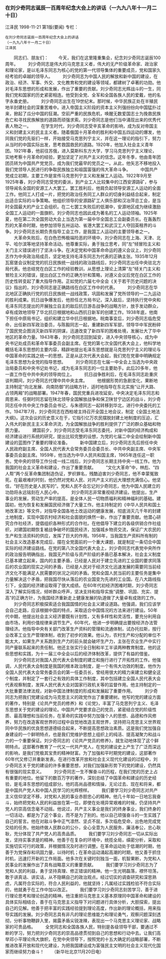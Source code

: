 ### 在刘少奇同志诞辰一百周年纪念大会上的讲话（一九九八年十一月二十日）
江泽民
1998-11-21
第1版(要闻)
专栏：

    在刘少奇同志诞辰一百周年纪念大会上的讲话
    （一九九八年十一月二十日）
    江泽民
　　同志们、朋友们：
　　今天，我们在这里隆重集会，纪念刘少奇同志诞辰100周年。
　　刘少奇同志是伟大的马克思主义者，伟大的无产阶级革命家、政治家和理论家，是以毛泽东同志为核心的党的第一代领导集体的重要成员，党和国家久经考验的卓越的领导人。
　　刘少奇同志为中国人民的解放和新中国的建设，在政治、经济、军事、外交、文化教育和党的建设等领域，都建树了卓著的功勋。他对毛泽东思想的形成和发展，作出了重要的贡献。刘少奇同志光辉战斗的一生，同我们党和国家的历史紧密相连。他受到全党、全军和全国各族人民的爱戴，他的名字永垂史册。
　　刘少奇同志出生在19世纪末。那时候，中华民族正处在半殖民地半封建社会的深重苦难中。进入帝国主义阶段的资本主义列强纷纷向中国猛扑过来，掀起了瓜分中国的狂潮。空前严重的民族危机，唤醒无数爱国志士为挽救民族危亡和寻找民族解放的道路而顽强求索。刘少奇同志是他们当中涌现出来的优秀代表人物之一。
　　在学生时代，刘少奇同志受辛亥革命的影响，成为反对帝国主义和封建主义的民主主义者。随着俄国十月革命的胜利和中国五四运动的爆发，他同我们党的先驱们一样，开始接受马克思列宁主义，并在这一理论的指引下，努力从当时的中国实际出发，思考救国救民的道路。1920年，他加入社会主义青年团。1921年春，他前往苏俄，进入莫斯科东方大学，学习马克思列宁主义理论，实地考察十月革命的经验，更加坚定了对共产主义的信念。这年冬季，他由青年团团员转为中国共产党党员，成为我们党最早的党员之一。从此，他矢志不移地投入我们党领导人民进行的争取民族独立和祖国富强的伟大革命斗争。
　　中国共产党成立初期，主要工作是宣传马克思列宁主义和发展工人运动。1922年9月至1925年春，刘少奇同志受党的委派，到产业工人比较集中的江西安源路矿，参与领导闻名全国的安源工人大罢工。罢工胜利后，他肩负起领导安源工人运动的全面工作。他同工人打成一片，把党的政治任务同工人群众的切身利益结合起来，制定出适合实际的斗争策略。他组织领导的安源路矿工人俱乐部和汉冶萍总工会，是当时全国最大的产业工会组织。在二七罢工失败后的低潮中，安源地区成为继续激励全国工人运动的一面旗帜。刘少奇同志也因此成为著名的工人运动领袖。1925年夏，他在第二次全国劳动大会上当选为第一届中华全国总工会副委员长。在轰轰烈烈的大革命时期，他参加领导五卅运动、省港大罢工和武汉工人夺回英租界的斗争。刘少奇同志长期负责指导工会工作，是我国工人运动的主要领导者之一。
　　大革命失败后，在白色恐怖极端险恶的环境中，刘少奇同志在上海、天津、北平、哈尔滨等地坚持革命活动。他尊重实际，勇于独立思考，同“左”倾冒险主义和关门主义错误进行了坚决斗争。在决定党和中国革命命运的遵义会议上，刘少奇同志作为中央政治局成员，坚定地支持毛泽东同志为代表的正确主张。1935年12月瓦窑堡会议制定党的抗日民族统一战线的政治路线后，刘少奇同志出任中央驻北方局代表。他总结党在白区工作的经验教训，从思想上理论上清算“左”倾关门主义和冒险主义的错误，提出白区工作的正确方针和策略，对遵义会议后党在白区工作的历史性转变起了重大指导作用。正如党的六届七中全会《关于若干历史问题的决议》指出的，刘少奇同志是正确路线在白区工作中的代表。
　　刘少奇同志在华北地区正确执行党的抗日民族统一战线政策，巩固和发展了党所领导的一二九运动的胜利成果。抗日战争爆发后，他担任北方局书记，深入敌后，坚持执行党中央和毛泽东同志提出的开展独立自主的敌后抗日游击战争的战略方针，放手发动群众，卓有成效地领导了华北抗日根据地和山西抗日新军的创建工作。1938年底，他南下担任中原局书记，组织和建立华中抗日根据地。皖南事变后，刘少奇同志临危受命，出任新四军政治委员，与陈毅同志一起，重建新四军军部，领导华中军民粉碎了国民党企图消灭新四军的阴谋，迅速改变了新四军的困难处境，发展壮大了华中地区的革命力量。1943年春，刘少奇同志回到延安，进入中央领导核心，成为中央书记处成员和革命军事委员会副主席。在党的第七次全国代表大会上，他科学地概括毛泽东思想的主要内容，精辟地提出毛泽东思想就是马克思列宁主义的理论与中国革命的实践之统一的思想。正是从这次代表大会起，我们党在党章中明确规定毛泽东思想为全党的指导思想。
　　刘少奇同志在七届一中全会上当选为中央政治局委员和中央书记处书记，成为毛泽东同志的一位主要助手。此后20多年，他一直工作在中共中央的领导岗位上。
　　抗日战争胜利后，在毛泽东同志赴重庆谈判期间，刘少奇同志代理中共中央主席。
　　他根据形势的急剧变化，果断地主持制定“向北发展、向南防御”的战略方针，适时地指导在东北实施“让开大路、占领两厢”的战略部署。1947年春，国民党重兵进攻延安。中央决定毛泽东同志和周恩来、任弼时同志留在陕北领导全国解放战争和保卫陕甘宁边区的战斗，刘少奇同志任中共中央工作委员会书记，与朱德同志一起转移到华北，进行中央委托的工作。1947年7月，刘少奇同志在西柏坡主持召开全国土地会议，制定《全国土地法大纲》。这次会议的历史意义在于，它指引亿万农民摆脱封建土地制度的压迫，汇入伟大的新民主主义革命洪流，为全国解放战争的胜利提供了广泛的群众基础和物质力量。
　　建国前夕，刘少奇同志受毛泽东同志委托，对新中国的经济构成和经济建设进行系统的研究，提出比较完整的设想，为党的七届二中全会绘制新中国建设的蓝图作了重要的理论准备。
　　新中国建立后，刘少奇同志先后担任中央人民政府副主席、全国人民代表大会常务委员会委员长、中共中央副主席、中央军事委员会副主席。1959年，他当选为中华人民共和国主席，1965年连任这一职务。党中央的领导工作分成一线二线后，刘少奇同志长期主持中央一线工作。他为我国的社会主义革命和建设，作出了重要贡献。
　　“文化大革命”中，林彪、“四人帮”两个反革命集团制造伪证，罗织罪名，残酷迫害刘少奇同志，他不幸蒙冤致死。在最艰难的时刻，他仍然对党和人民、对共产主义的远大理想充满信心。他坚信，“好在历史是人民写的”。党和人民不会忘记刘少奇同志，他为中国人民建立的功勋将永远铭刻在人民心中。
　　刘少奇同志非常重视经济建设。他提出，生产事业的发展，劳动生产率的提高，是全体人民一切物质福利和精神福利的基础。建国初，他为恢复和发展国民经济做了大量工作。他主持制定的《中华人民共和国土地改革法》等文件，对指导全国各地土改运动的健康发展，彻底消灭几千年的封建土地制度，实现中国农村经济和社会面貌的焕然一新，作出了重要贡献。他潜心研究合作社经济，提倡组织各种形式的合作社。在他倡导下建立的各级供销合作社组织，对建国初期恢复被战争破坏的国民经济，加强城乡物资交流，保证广大农民的生产和生活资料的供应，发挥了巨大的作用。1956年，当我国生产资料所有制的社会主义改造基本完成后，摆在全党面前的一个重大课题，就是制定一条切合中国实际的经济建设路线。在党的第八次全国代表大会上，刘少奇同志代表党中央所作的政治报告明确指出，我国无产阶级与资产阶级的矛盾已基本解决，社会主义制度已基本建立起来，国内的主要矛盾，已经是人民对于建立先进的工业国的要求同落后的农业国的现实之间的矛盾，已经是人民对于经济文化迅速发展的需要同当前经济文化不能满足人民需要的状况之间的矛盾。党和全国人民当前的主要任务是集中力量解决这个矛盾，把我国尽快从落后的农业国变为先进的工业国。在八大路线指引下，全国的经济建设取得了很大成绩。在60年代初经济困难时期，刘少奇同志深入了解实际情况，倾听群众呼声，坚决支持和指导实施“调整、巩固、充实、提高”的正确方针，为我国经济重新走上健康发展的轨道做了大量卓有成效的工作。
　　刘少奇同志积极探索适合我国国情的社会主义建设道路。他强调，我们应该学会自己走路，应该根据中国的特点，采取适合中国情况的方法来进行建设。50年代中期，他提出社会主义经济要既有计划性，又有多样性和灵活性，要充分利用自由市场，利用价值规律来调节生产。60年代，他进一步明确提出要按经济办法管理经济。他指导中央有关部门改革生产资料的管理和流通体制，试办托拉斯，按行业改革工业生产管理体制，收到了初步的效果。他认为，农村生产和分配的单位不能太大，如果生产关系跑到生产力的前头就会破坏生产力，主张在农业生产中实行同产量联系起来的责任制。他还主张实行全日制和半工半读两种教育制度。他的这些思想和实践，为十一届三中全会以后的经济体制改革，提供了有益的借鉴。
　　刘少奇同志对我国人民代表大会制度的建立和施行进行了开拓性的工作。他强调，人民代表大会制度是我国的根本政治制度，是一个有伟大功效的制度。他作为全国人民代表大会常务委员会的第一任委员长，曾经用很大的精力来建立和健全这个制度，并制定了一套行之有效的具体工作制度，其中包括建立全国人民代表大会代表视察制度，发挥人民代表大会对国家行政机关等的监督作用。他主持制定的一大批重要法律法规，对新中国法律制度的形成和发展起了重要作用。
　　刘少奇同志为把我们党建设成为马克思主义的政党作出了重要建树。他写的党的建设方面的著作，特别是《论共产党员的修养》和《论党》，丰富了马克思列宁主义、毛泽东思想关于党的建设的理论。中国共产党要求自己的党员，紧密结合党的阶级性质、最高理想和当前任务，在革命的实践中努力加强个人的思想、品德和作风修养，努力在改造客观世界的过程中自觉地改造主观世界，坚持把马克思主义世界观同中华民族的优良思想道德结合起来，不断提高思想政治素质。这是我们党加强自身建设的一个鲜明特点，也是我们党维护思想上组织上的纯洁、提高凝聚力和战斗力的一个重要保证。刘少奇同志的《论共产党员的修养》，就生动地体现了这个鲜明特点。这部著作教育了一代又一代共产党人，在党的建设史上产生了广泛而深远的影响，是我们党极其宝贵的精神财富。为了加强和平时期党的建设，这部著作60年代又修订并重新发表。在进行改革开放和社会主义现代化建设的过程中，刘少奇同志关于党的建设的许多重要思想，对我们加强新形势下的党的建设，仍然具有很强的现实意义。
　　刘少奇同志一生不懈奋斗的历程，在我们党的历史上占有重要的地位。他留下的数百万字的著作，深刻总结了中国革命和建设的历史经验，是毛泽东思想的组成部分。他的高尚品德和情操，无论过去、现在和将来，都是中国共产党人和中国人民学习的光辉榜样。
　　我们要学习刘少奇同志对共产主义信仰坚定不移，对党和人民的事业赤胆忠心的精神。他几十年如一日地忘我奋斗，始终把党和人民的利益放在第一位，即使在处境异常艰难的时候，仍坚持共产党人的崇高信念毫不动摇。他说过，共产主义事业是我们的终身事业，我们终身的一切活动，都是为了这个事业，而不是为了别的。他以自己顽强奋斗的一生实践了自己的誓言。他在对敌斗争中正气凛然、坚贞不屈，多次临危受命，出色地完成党交给的任务。他始终做人民群众的公仆，全心全意为人民服务，廉洁奉公，忠心耿耿，充分体现了共产党人的高贵品质。
　　我们要学习刘少奇同志一切从实际出发，坚持实事求是的精神。他善于在复杂的环境中，统揽全局，缜密分析，采取和实施切实可行的政策，并根据情况及时进行调整。在革命运动处于低潮的时期，他善于为党保存和巩固力量，以待时机；在革命运动涌起高潮的时期，他又善于抓住时机，迅速打开新的工作局面。他多次在关键时刻独当一面，机智果断，为党和人民事业的发展作出了具有战略意义的重要贡献。
　　我们要学习刘少奇同志为了党和人民的利益，勇于坚持真理、修正错误的精神。他一生光明磊落，襟怀坦荡，敢于讲真话、讲实话，从不隐瞒自己的政治观点。经过切实的调查研究和深思熟虑，凡属符合实际的，符合人民利益的，他就坚持；凡属经过实践检验不符合实际的，他就勇于在工作中加以改正。
　　我们要学习刘少奇同志刻苦学习，善于进行理论思考和理论创造的精神。他注重把马克思主义基本原理同中国革命和建设的具体实际相结合，善于在马克思主义指导下对问题进行具体分析，大胆探索，提出自己的见解。他善于把丰富的实践经验提到理论高度，作出新的理论概括，用来指导实践的发展。刘少奇同志具有非凡的理论思维能力和理论勇气，观察问题深刻透彻，分析事物鞭辟入里，揭露矛盾尖锐泼辣，表现出一个马克思主义理论家、战略家的可贵品格。
　　全党同志和全国各族人民，特别是各级领导干部，要通过不断的学习，努力把刘少奇同志的崇高品德贯彻到自己的思想和行动中去。让我们高举邓小平理论伟大旗帜，在党中央领导下，按照党的十五大确定的战略部署，不断推进改革开放和现代化建设，为把我国建设成为富强民主文明的社会主义现代化国家而继续努力奋斗！
　　（新华社北京11月20日电）
